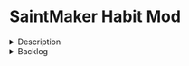 
# SaintMaker Habit Mod

<details><summary>Description</summary>
<p>

A basic habit tracker. 

V1: Stores 4 weeks of data for unlimited daily habits

</p>
</details>

<details><summary>Backlog</summary>
<p>

5/1/23
- update readme
- implement react testing library

5/2/23
- create tests for habit editing

5/4/23
- handle habit editing locally instead of in state 

Backlog
- ensure that past habit data (when a habit is made) is not marked in red
- figure out text truncation for habit titles
- create global habit controls
- add weekly habits
- add counter habits

</p>
</details>